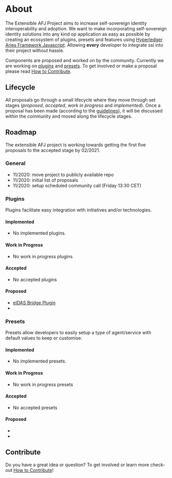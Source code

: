 <!-- Names:
afj-plugin-project
AFJ-EXTEND
ssi-extended
ssi-for-dummies
eSSIF-EASY
SIMPLE-SSI
JSSSI (JavaScriptSSI)
JSSI
eSSIF-EXTEND-->

# About

The Extensible AFJ Project aims to increase self-sovereign identity interoperability and adoption. We want to make incorporating self-sovereign identity solutions into any kind op application as easy as possible by creating an ecosystem of plugins, presets and features using [Hyperledger Aries Framework Javascript](https://github.com/hyperledger/aries-framework-javascript). Allowing **every** developer to integrate ssi into their project without hassle.

Components are proposed and worked on by the community. Currently we are working on [plugins](./plugins) and [presets](./presets). To get involved or make a proposal please read [How to Contribute](./how-to-contribute.md).

## Lifecycle

All proposals go through a small lifecycle where they move through set stages (_proposed_, _accepted_, _work in progress_ and _implemented_). Once a proposal has been made (according to the [guidelines](how-to-contribute.md)), it will be discussed within the community and moved along the lifecycle stages.

## Roadmap

The extensible AFJ project is working towards getting the first five proposals to the accepted stage by 02/2021.

### General

- 11/2020: move project to publicly available repo
- 11/2020: initial list of proposals
- 11/2020: setup scheduled community call (Friday 13:30 CET)

### Plugins

Plugins facilitate easy integration with initiatives and/or technologies.

#### Implemented

- No implemented plugins.

#### Work in Progress

- No work in progress plugins

#### Accepted

- No accepted plugins

#### Proposed

- [eIDAS Bridge Plugin](./plugins/plugin-eIDAS-bridge.md)
- []()

### Presets

Presets allow developers to easily setup a type of agent/service with default values to keep or customise.

#### Implemented

- No implemented presets.

#### Work in Progress

- No work in progress presets

#### Accepted

- No accepted presets

#### Proposed

- []()
- []()

## Contribute

Do you have a great idea or question? To get involved or learn more check-out [How to Contribute](how-to-contribute.md)!
